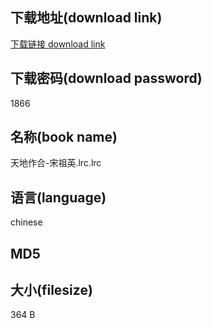## 下载地址(download link)
[下载链接 download link](https://tutu365.netlify.app/?s=%E5%A4%A9%E5%9C%B0%E4%BD%9C%E5%90%88-%E5%AE%8B%E7%A5%96%E8%8B%B1.lrc)

## 下载密码(download password)
1866

## 名称(book name)
天地作合-宋祖英.lrc.lrc

## 语言(language)
chinese

## MD5


## 大小(filesize)
364 B

